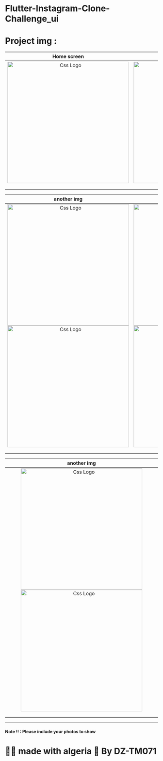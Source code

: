# Flutter-Instagram-Clone-Challenge_ui

<h1>Project img :</h1>
<!--
<img src="https://user-images.githubusercontent.com/69757558/134501750-9856c1f5-8d31-45f3-99cd-7136b029cc0c.png" alt="Css Logo" with="200" height="400"/>
<img src="https://user-images.githubusercontent.com/69757558/134502014-a59ffb70-0c2f-44e6-943d-d7e88ed9d81b.png" alt="Css Logo" with="200" height="400"/>
<img src="https://user-images.githubusercontent.com/69757558/134502064-6bdb2d73-4705-4d25-818f-6db0becbe4ef.png" alt="Css Logo" with="200" height="400"/>
<img src="https://user-images.githubusercontent.com/69757558/134502070-9999d040-3bb6-455a-9502-c83c4539b94c.png" alt="Css Logo" with="200" height="400"/>
<img src="https://user-images.githubusercontent.com/69757558/134502084-130cf35e-e410-421e-adfb-17418a9b0671.png" alt="Css Logo" with="200" height="400"/>
<img src="https://user-images.githubusercontent.com/69757558/134502239-7a6bc2bd-c732-4ddf-bb34-2b390ba3bcc4.png" alt="Css Logo" with="200" height="400"/>
<img src="https://user-images.githubusercontent.com/69757558/134502243-29167678-321e-44e4-a7b7-03f929688582.png" alt="Css Logo" with="200" height="400"/>
<img src="https://user-images.githubusercontent.com/69757558/134502317-63b18169-aa8b-4a12-b1de-b5fd43f50946.png" alt="Css Logo" with="200" height="400"/> -->


<table>
<thead>
<tr>
<th align="center">Home screen</th>
<th align="center">Splash screen</th>

</tr>
</thead>
<tbody>
<tr>
  
<td align="center">
  <a target="_blank" rel="" href="https://user-images.githubusercontent.com/69757558/134502014-a59ffb70-0c2f-44e6-943d-d7e88ed9d81b.png">
        <img src="https://user-images.githubusercontent.com/69757558/134502014-a59ffb70-0c2f-44e6-943d-d7e88ed9d81b.png" alt="Css Logo" with="200" height="400"/>

  </a></td>
  
<td align="center">
  <a target="_blank" rel="" href="https://user-images.githubusercontent.com/69757558/134501750-9856c1f5-8d31-45f3-99cd-7136b029cc0c.png">
      <img src="https://user-images.githubusercontent.com/69757558/134501750-9856c1f5-8d31-45f3-99cd-7136b029cc0c.png" alt="Css Logo" with="200" height="400"/>

  </a></td>
  
 
  
  
</tr>
</tbody>
</table>

<table>
<thead>
<tr>
  <th align="center">another img</th>
  <th align="center">another img</th>

</tr>
</thead>
<tbody>
<tr>
  
  
  <td align="center">
  <a target="_blank" rel="" href="https://user-images.githubusercontent.com/69757558/134502084-130cf35e-e410-421e-adfb-17418a9b0671.png">
<img src="https://user-images.githubusercontent.com/69757558/134502084-130cf35e-e410-421e-adfb-17418a9b0671.png" alt="Css Logo" with="200" height="400"/>
<img src="https://user-images.githubusercontent.com/69757558/134502239-7a6bc2bd-c732-4ddf-bb34-2b390ba3bcc4.png" alt="Css Logo" with="200" height="400"/>

  </a></td>
  
   
  <td align="center">
  <a target="_blank" rel="" href="https://user-images.githubusercontent.com/69757558/134502243-29167678-321e-44e4-a7b7-03f929688582.png">
<img src="https://user-images.githubusercontent.com/69757558/134502243-29167678-321e-44e4-a7b7-03f929688582.png" alt="Css Logo" with="200" height="400"/>
<img src="https://user-images.githubusercontent.com/69757558/134502317-63b18169-aa8b-4a12-b1de-b5fd43f50946.png" alt="Css Logo" with="200" height="400"/> 

  </a></td>
  
  
  
</tr>
</tbody>
</table>


<table>
<thead>
<tr>
  <th align="center">another img</th>

</tr>
</thead>
<tbody>
<tr>
  
  <td align="center">
  <a target="_blank" rel="" href="https://user-images.githubusercontent.com/69757558/134502064-6bdb2d73-4705-4d25-818f-6db0becbe4ef.png">
  <img src="https://user-images.githubusercontent.com/69757558/134502064-6bdb2d73-4705-4d25-818f-6db0becbe4ef.png" alt="Css Logo" with="200" height="400"/>
  <img src="https://user-images.githubusercontent.com/69757558/134502070-9999d040-3bb6-455a-9502-c83c4539b94c.png" alt="Css Logo" with="200" height="400"/>

  </a></td>
  
</tr>
</tbody>
</table>


 <hr>
  
<h4> Note !! : Please include your photos to show </h4>
<h1> 🐱‍👤 made with algeria 🖤 By DZ-TM071 </h1>


